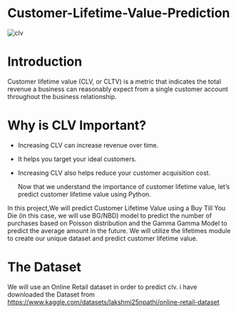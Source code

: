 # Customer-Lifetime-Value-Prediction
![clv](https://github.com/Rashmikumari12/Customer-Lifetime-Value-Prediction/assets/170524114/988dab71-f1b6-4068-a7ed-6af1843146ac)
# Introduction
Customer lifetime value (CLV, or CLTV) is a metric that indicates the total revenue a business can reasonably expect from a single customer account throughout the business relationship.
# Why is CLV Important?

* Increasing CLV can increase revenue over time.
* It helps you target your ideal customers.
* Increasing CLV also helps reduce your customer acquisition cost.
 
   Now that we understand the importance of customer lifetime value, let’s predict customer 
   lifetime value using Python.

In this project,We will predict Customer Lifetime Value using a Buy Till You Die (in this case, we will use BG/NBD) model to predict the number of purchases based on Poisson distribution and the Gamma Gamma Model to predict the average amount in the future.
We will utilize the lifetimes module to create our unique dataset and predict customer lifetime value. 
# The Dataset
We will use an Online Retail dataset in order to predict clv.
i have downloaded the Dataset from https://www.kaggle.com/datasets/lakshmi25npathi/online-retail-dataset
